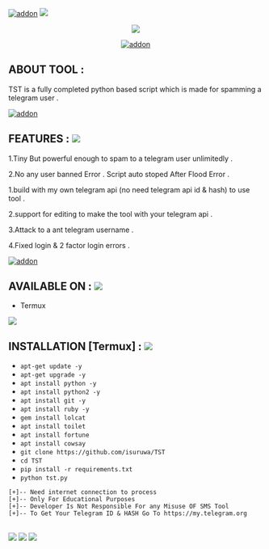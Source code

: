 <a href="https://github.com/isuruwa"><img title="addon" src="https://img.shields.io/badge/isuruwa-TST-brightgreen?style=for-the-badge&logo=appveyor"></a>
<img src="https://img.icons8.com/clouds/100/000000/sent.png"/>
<br>
<p align="center">
<img src="https://img.icons8.com/nolan/256/telegram-app.png"/>
<p align="center">
<a href="https://t.me/technolk"><img title="addon" src="https://img.shields.io/badge/isuruwa-TELEGRAM-blueviolet?style=for-the-badge&logo=appveyor"></a>
<br>

## ABOUT TOOL :
  
TST is a fully completed python based script which is made for spamming a telegram user .

<a href="https://github.com/isuruwa"><img title="addon" src="https://img.shields.io/badge/isuruwa-Features-ff69b4?style=for-the-badge&logo=appveyor"></a>

## FEATURES : <img src="https://img.icons8.com/color/48/000000/sent--v2.png"/>
  
1.Tiny But powerful enough to spam to  a telegram user  unlimitedly .
  
2.No any user banned Error . Script auto stoped After Flood Error .  
  
  

1.build with my own telegram api (no need telegram api id & hash) to use tool .

2.support for editing to make the tool with your telegram api .

3.Attack to a ant telegram username .
  
4.Fixed login & 2 factor login errors . 


<a href="https://github.com/isuruwa"><img title="addon" src="https://img.shields.io/badge/isuruwa-Available-brightgreen?style=for-the-badge&logo=appveyor"></a>

## AVAILABLE ON : <img src="https://img.icons8.com/color/48/000000/sent--v2.png"/>

* Termux
  
  
 <img src="https://img.icons8.com/bubbles/100/000000/man-window-paper-plane.png"/>
  
## INSTALLATION [Termux] : <img src="https://img.icons8.com/color/48/000000/sent--v2.png"/>

* `apt-get update -y`
* `apt-get upgrade -y`
* `apt install python -y`
* `apt install python2 -y`
* `apt install git -y`
* `apt install ruby -y`
* `gem install lolcat`
* `apt install toilet`
* `apt install fortune`
* `apt install cowsay`
* `git clone https://github.com/isuruwa/TST`
* `cd TST`
* `pip install -r requirements.txt`
* `python tst.py`
  
  
```
[+]-- Need internet connection to process
[+]-- Only For Educational Purposes
[+]-- Developer Is Not Responsible For any Misuse OF SMS Tool
[+]-- To Get Your Telegram ID & HASH Go To https://my.telegram.org
```
   
 <br>

<img src="https://img.shields.io/badge/isuruwa-Thank%20You-brightgreen?style=social&logo=appveyor"/>

<img src="https://img.shields.io/badge/isuruwa-STAY%20SAFE-brightgreen?style=flat-square&logo=appveyor"/>

<img src="https://img.shields.io/badge/isuruwa-EXPECT%20US-red?style=for-the-badge&logo=appveyor"/>

